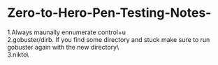 # Zero-to-Hero-Pen-Testing-Notes-

1.Always maunally ennumerate control+u\
2.gobuster/dirb. If you find some directory and stuck  make sure to run gobuster again with the new directory\   
3.nikto\  
  
